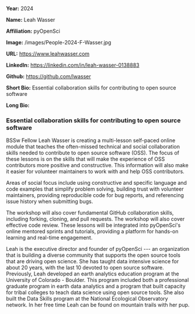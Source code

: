**Year:** 2024

**Name:** Leah Wasser

**Affiliation:** pyOpenSci

**Image:** /images/People-2024-F-Wasser.jpg

**URL:** https://www.leahwasser.com

**LinkedIn:** https://linkedin.com/in/leah-wasser-0138883

**Github:** https://github.com/lwasser

**Short Bio:** Essential collaboration skills for contributing to open source software

**Long Bio:**

### Essential collaboration skills for contributing to open source software

BSSw Fellow Leah Wasser is creating a multi-lesson self-paced online module that teaches the often-missed technical and social collaboration skills needed to contribute to open source software (OSS). The focus of these lessons is on the skills that will make the experience of OSS contributors more positive and constructive. This information will also make it easier for volunteer maintainers to work with and help OSS contributors.

Areas of social focus include using constructive and specific language and code examples that simplify problem solving, building trust with volunteer maintainers, providing reproducible code for bug reports, and referencing issue history when submitting bugs.

The workshop will also cover fundamental GitHub collaboration skills, including forking, cloning, and pull requests. The workshop will also cover effective code review. These lessons will be integrated into pyOpenSci's online mentored sprints and tutorials, providing a platform for hands-on learning and real-time engagement.

Leah is the executive director and founder of pyOpenSci --- an organization that is building a diverse community that supports the open source tools that are driving open science. She has taught data intensive science for about 20 years, with the last 10 devoted to open source software. Previously, Leah developed an earth analytics education program at the University of Colorado - Boulder. This program included both a professional graduate program in earth data analytics and a program that built capacity for tribal colleges to teach data science using open source tools. She also built the Data Skills program at the National Ecological Observatory network. In her free time Leah can be found on mountain trails with her pup.
